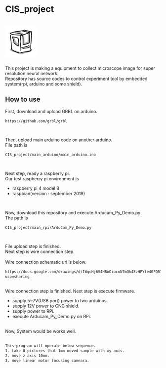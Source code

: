 # CIS_project
<img src="./logo.png" width="20%" height="20%"></br>
===
This project is making a equipment to collect microscope image for super resolution neural network.</br>
Repository has source codes to control experiment tool by embedded system(rpi, arduino and some shield).</br>

## How to use
First, download and upload GRBL on arduino.</br>
~~~
https://github.com/grbl/grbl
~~~
<br>

Then, upload main arduino code on another arduino.</br>
File path is </br>
~~~
CIS_project/main_arduino/main_arduino.ino
~~~
<br>

Next step, ready a raspberry pi.</br>
Our test raspberry pi environment is</br>
+ raspberry pi 4 model B
+ raspbian(version : september 2019)
<br>

Now, download this repository and execute Arducam_Py_Demo.py</br>
The path is
~~~
CIS_project/main_rpi/ArduCam_Py_Demo.py
~~~
<br>

File upload step is finished.</br>
Next step is wire connection step.</br>
<br>
Wire connection schematic url is below.</br>
~~~
https://docs.google.com/drawings/d/1WqcHj6S4HBoOiocuN7mQh45zHFYfe40FQ51j9Z0WwFs/edit?usp=sharing
~~~
<br>
Wire connection step is finished. Next step is execute firmware.</br>

+ supply 5~7V(USB port) power to two arduinos.
+ supply 12V power to CNC shield.
+ supply power to RPi.
+ execute Arducam_Py_Demo.py on RPi.
<br>
Now, System would be works well.</br>

~~~

This program will operate below sequence.
1. take 8 pictures that 1mm moved sample with xy axis.
2. move z axis 10mm.
3. move linear motor focusing cameara.

~~~


